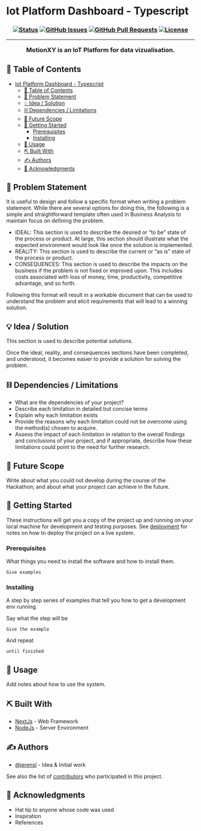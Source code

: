 # Iot Platform Dashboard - Typescript

<h3 align="center"MotionXY</h3>

<div align="center">

[![Status](https://img.shields.io/badge/status-active-success.svg)]()
[![GitHub Issues](https://img.shields.io/github/issues/jerensl/motionxy_dashboard_typescript.svg)](https://github.com/jerensl/motionxy_dashboard_typescript/issues)
[![GitHub Pull Requests](https://img.shields.io/github/issues-pr/jerensl/motionxy_dashboard_typescript.svg)](https://github.com/jerensl/motionxy_dashboard_typescript/pulls)
[![License](https://img.shields.io/badge/license-MIT-blue.svg)](LICENSE.md)

</div>

---

<p align="center"> MotionXY is an IoT Platform for data vizualisation.
    <br> 
</p>

## 📝 Table of Contents

- [Iot Platform Dashboard - Typescript](#iot-platform-dashboard---typescript)
  - [📝 Table of Contents](#-table-of-contents)
  - [🧐 Problem Statement ](#-problem-statement-)
  - [💡 Idea / Solution ](#-idea--solution-)
  - [⛓️ Dependencies / Limitations ](#️-dependencies--limitations-)
  - [🚀 Future Scope ](#-future-scope-)
  - [🏁 Getting Started ](#-getting-started-)
    - [Prerequisites](#prerequisites)
    - [Installing](#installing)
  - [🎈 Usage ](#-usage-)
  - [⛏️ Built With ](#️-built-with-)
  - [✍️ Authors ](#️-authors-)
  - [🎉 Acknowledgments ](#-acknowledgments-)

## 🧐 Problem Statement <a name = "problem_statement"></a>

It is useful to design and follow a specific format when writing a problem statement. While there are several options
for doing this, the following is a simple and straightforward template often used in Business Analysis to maintain
focus on defining the problem.

-   IDEAL: This section is used to describe the desired or “to be” state of the process or product. At large, this section
    should illustrate what the expected environment would look like once the solution is implemented.
-   REALITY: This section is used to describe the current or “as is” state of the process or product.
-   CONSEQUENCES: This section is used to describe the impacts on the business if the problem is not fixed or improved upon.
    This includes costs associated with loss of money, time, productivity, competitive advantage, and so forth.

Following this format will result in a workable document that can be used to understand the problem and elicit
requirements that will lead to a winning solution.

## 💡 Idea / Solution <a name = "idea"></a>

This section is used to describe potential solutions.

Once the ideal, reality, and consequences sections have been
completed, and understood, it becomes easier to provide a solution for solving the problem.

## ⛓️ Dependencies / Limitations <a name = "limitations"></a>

-   What are the dependencies of your project?
-   Describe each limitation in detailed but concise terms
-   Explain why each limitation exists
-   Provide the reasons why each limitation could not be overcome using the method(s) chosen to acquire.
-   Assess the impact of each limitation in relation to the overall findings and conclusions of your project, and if
    appropriate, describe how these limitations could point to the need for further research.

## 🚀 Future Scope <a name = "future_scope"></a>

Write about what you could not develop during the course of the Hackathon; and about what your project can achieve
in the future.

## 🏁 Getting Started <a name = "getting_started"></a>

These instructions will get you a copy of the project up and running on your local machine for development
and testing purposes. See [deployment](#deployment) for notes on how to deploy the project on a live system.

### Prerequisites

What things you need to install the software and how to install them.

```
Give examples
```

### Installing

A step by step series of examples that tell you how to get a development env running.

Say what the step will be

```
Give the example
```

And repeat

```
until finished
```

## 🎈 Usage <a name="usage"></a>

Add notes about how to use the system.

## ⛏️ Built With <a name = "tech_stack"></a>

-   [NextJs](https://nextjs.org/) - Web Framework
-   [NodeJs](https://nodejs.org/en/) - Server Environment

## ✍️ Authors <a name = "authors"></a>

-   [@jerensl](https://github.com/jerensl) - Idea & Initial work

See also the list of [contributors](https://github.com/jerensl/motionxy_dashboard_typescript/contributors)
who participated in this project.

## 🎉 Acknowledgments <a name = "acknowledgments"></a>

-   Hat tip to anyone whose code was used
-   Inspiration
-   References
